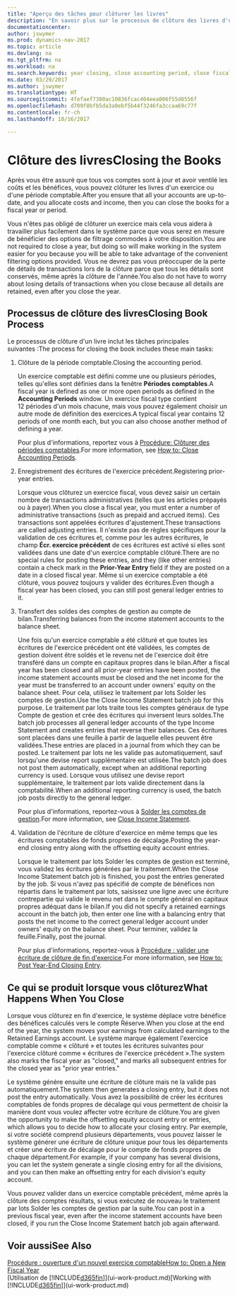```yaml
---
title: "Aperçu des tâches pour clôturer les livres"
description: "En savoir plus sur le processus de clôture des livres d'un exercice ou d'une période fiscale, et ce qui a lieu après la clôture à la fin d'un exercice."
documentationcenter: 
author: jswymer
ms.prod: dynamics-nav-2017
ms.topic: article
ms.devlang: na
ms.tgt_pltfrm: na
ms.workload: na
ms.search.keywords: year closing, close accounting period, close fiscal year, bank account detailed trial balance
ms.date: 03/29/2017
ms.author: jswymer
ms.translationtype: HT
ms.sourcegitcommit: 4fefaef7380ac10836fcac404eea006f55d8556f
ms.openlocfilehash: d709f8bfb5da3a0ebf5b44f3246fa3ccaa69c77f
ms.contentlocale: fr-ch
ms.lasthandoff: 10/16/2017

---
```

# <a name="closing-the-books"></a><span data-ttu-id="bcc39-103">Clôture des livres</span><span class="sxs-lookup"><span data-stu-id="bcc39-103">Closing the Books</span></span>
<span data-ttu-id="bcc39-104">Après vous être assuré que tous vos comptes sont à jour et avoir ventilé les coûts et les bénéfices, vous pouvez clôturer les livres d'un exercice ou d'une période comptable.</span><span class="sxs-lookup"><span data-stu-id="bcc39-104">After you ensure that all your accounts are up-to-date, and you allocate costs and income, then you can close the books for a fiscal year or period.</span></span>

<span data-ttu-id="bcc39-105">Vous n'êtes pas obligé de clôturer un exercice mais cela vous aidera à travailler plus facilement dans le système parce que vous serez en mesure de bénéficier des options de filtrage commodes à votre disposition.</span><span class="sxs-lookup"><span data-stu-id="bcc39-105">You are not required to close a year, but doing so will make working in the system easier for you because you will be able to take advantage of the convenient filtering options provided.</span></span> <span data-ttu-id="bcc39-106">Vous ne devrez pas vous préoccuper de la perte de détails de transactions lors de la clôture parce que tous les détails sont conservés, même après la clôture de l'année.</span><span class="sxs-lookup"><span data-stu-id="bcc39-106">You also do not have to worry about losing details of transactions when you close because all details are retained, even after you close the year.</span></span>

## <a name="closing-book-process"></a><span data-ttu-id="bcc39-107">Processus de clôture des livres</span><span class="sxs-lookup"><span data-stu-id="bcc39-107">Closing Book Process</span></span>
<span data-ttu-id="bcc39-108">Le processus de clôture d'un livre inclut les tâches principales suivantes :</span><span class="sxs-lookup"><span data-stu-id="bcc39-108">The process for closing the book includes these main tasks:</span></span>

1. <span data-ttu-id="bcc39-109">Clôture de la période comptable.</span><span class="sxs-lookup"><span data-stu-id="bcc39-109">Closing the accounting period.</span></span>

    <span data-ttu-id="bcc39-110">Un exercice comptable est défini comme une ou plusieurs périodes, telles qu'elles sont définies dans la fenêtre **Périodes comptables**.</span><span class="sxs-lookup"><span data-stu-id="bcc39-110">A fiscal year is defined as one or more open periods as defined in the **Accounting Periods** window.</span></span> <span data-ttu-id="bcc39-111">Un exercice fiscal type contient 12 périodes d'un mois chacune, mais vous pouvez également choisir un autre mode de définition des exercices.</span><span class="sxs-lookup"><span data-stu-id="bcc39-111">A typical fiscal year contains 12 periods of one month each, but you can also choose another method of defining a year.</span></span>

    <span data-ttu-id="bcc39-112">Pour plus d'informations, reportez vous à [Procédure: Clôturer des périodes comptables](year-close-account-periods.md).</span><span class="sxs-lookup"><span data-stu-id="bcc39-112">For more information, see [How to: Close Accounting Periods](year-close-account-periods.md).</span></span>
2. <span data-ttu-id="bcc39-113">Enregistrement des écritures de l'exercice précédent.</span><span class="sxs-lookup"><span data-stu-id="bcc39-113">Registering prior-year entries.</span></span>

    <span data-ttu-id="bcc39-114">Lorsque vous clôturez un exercice fiscal, vous devez saisir un certain nombre de transactions administratives (telles que les articles prépayés ou à payer).</span><span class="sxs-lookup"><span data-stu-id="bcc39-114">When you close a fiscal year, you must enter a number of administrative transactions (such as prepaid and accrued items).</span></span> <span data-ttu-id="bcc39-115">Ces transactions sont appelées écritures d'ajustement.</span><span class="sxs-lookup"><span data-stu-id="bcc39-115">These transactions are called adjusting entries.</span></span> <span data-ttu-id="bcc39-116">Il n'existe pas de règles spécifiques pour la validation de ces écritures et, comme pour les autres écritures, le champ **Écr. exercice précédent** de ces écritures est activé si elles sont validées dans une date d'un exercice comptable clôturé.</span><span class="sxs-lookup"><span data-stu-id="bcc39-116">There are no special rules for posting these entries, and they (like other entries) contain a check mark in the **Prior-Year Entry** field if they are posted on a date in a closed fiscal year.</span></span> <span data-ttu-id="bcc39-117">Même si un exercice comptable a été clôturé, vous pouvez toujours y valider des écritures.</span><span class="sxs-lookup"><span data-stu-id="bcc39-117">Even though a fiscal year has been closed, you can still post general ledger entries to it.</span></span>
3. <span data-ttu-id="bcc39-118">Transfert des soldes des comptes de gestion au compte de bilan.</span><span class="sxs-lookup"><span data-stu-id="bcc39-118">Transferring balances from the income statement accounts to the balance sheet.</span></span>

    <span data-ttu-id="bcc39-119">Une fois qu'un exercice comptable a été clôturé et que toutes les écritures de l'exercice précédent ont été validées, les comptes de gestion doivent être soldés et le revenu net de l'exercice doit être transféré dans un compte en capitaux propres dans le bilan.</span><span class="sxs-lookup"><span data-stu-id="bcc39-119">After a fiscal year has been closed and all prior-year entries have been posted, the income statement accounts must be closed and the net income for the year must be transferred to an account under owners' equity on the balance sheet.</span></span> <span data-ttu-id="bcc39-120">Pour cela, utilisez le traitement par lots Solder les comptes de gestion.</span><span class="sxs-lookup"><span data-stu-id="bcc39-120">Use the Close Income Statement batch job for this purpose.</span></span> <span data-ttu-id="bcc39-121">Le traitement par lots traite tous les comptes généraux de type Compte de gestion et crée des écritures qui inversent leurs soldes.</span><span class="sxs-lookup"><span data-stu-id="bcc39-121">The batch job processes all general ledger accounts of the type Income Statement and creates entries that reverse their balances.</span></span> <span data-ttu-id="bcc39-122">Ces écritures sont placées dans une feuille à partir de laquelle elles peuvent être validées.</span><span class="sxs-lookup"><span data-stu-id="bcc39-122">These entries are placed in a journal from which they can be posted.</span></span> <span data-ttu-id="bcc39-123">Le traitement par lots ne les valide pas automatiquement, sauf lorsqu'une devise report supplémentaire est utilisée.</span><span class="sxs-lookup"><span data-stu-id="bcc39-123">The batch job does not post them automatically, except when an additional reporting currency is used.</span></span> <span data-ttu-id="bcc39-124">Lorsque vous utilisez une devise report supplémentaire, le traitement par lots valide directement dans la comptabilité.</span><span class="sxs-lookup"><span data-stu-id="bcc39-124">When an additional reporting currency is used, the batch job posts directly to the general ledger.</span></span>

    <span data-ttu-id="bcc39-125">Pour plus d'informations, reportez-vous à [Solder les comptes de gestion](year-close-income-statement.md).</span><span class="sxs-lookup"><span data-stu-id="bcc39-125">For more information, see [Close Income Statement](year-close-income-statement.md).</span></span>
4. <span data-ttu-id="bcc39-126">Validation de l'écriture de clôture d'exercice en même temps que les écritures comptables de fonds propres de décalage.</span><span class="sxs-lookup"><span data-stu-id="bcc39-126">Posting the year-end closing entry along with the offsetting equity account entries.</span></span>

    <span data-ttu-id="bcc39-127">Lorsque le traitement par lots Solder les comptes de gestion est terminé, vous validez les écritures générées par le traitement.</span><span class="sxs-lookup"><span data-stu-id="bcc39-127">When the Close Income Statement batch job is finished, you post the entries generated by the job.</span></span> <span data-ttu-id="bcc39-128">Si vous n'avez pas spécifié de compte de bénéfices non répartis dans le traitement par lots, saisissez une ligne avec une écriture contrepartie qui valide le revenu net dans le compte général en capitaux propres adéquat dans le bilan.</span><span class="sxs-lookup"><span data-stu-id="bcc39-128">If you did not specify a retained earnings account in the batch job, then enter one line with a balancing entry that posts the net income to the correct general ledger account under owners' equity on the balance sheet.</span></span> <span data-ttu-id="bcc39-129">Pour terminer, validez la feuille.</span><span class="sxs-lookup"><span data-stu-id="bcc39-129">Finally, post the journal.</span></span>

    <span data-ttu-id="bcc39-130">Pour plus d'informations, reportez-vous à [Procédure : valider une écriture de clôture de fin d'exercice](year-how-post-year-end-close-entry.md).</span><span class="sxs-lookup"><span data-stu-id="bcc39-130">For more information, see [How to: Post Year-End Closing Entry](year-how-post-year-end-close-entry.md).</span></span>

## <a name="what-happens-when-you-close"></a><span data-ttu-id="bcc39-131">Ce qui se produit lorsque vous clôturez</span><span class="sxs-lookup"><span data-stu-id="bcc39-131">What Happens When You Close</span></span>
<span data-ttu-id="bcc39-132">Lorsque vous clôturez en fin d'exercice, le système déplace votre bénéfice des bénéfices calculés vers le compte Réserve.</span><span class="sxs-lookup"><span data-stu-id="bcc39-132">When you close at the end of the year, the system moves your earnings from calculated earnings to the Retained Earnings account.</span></span> <span data-ttu-id="bcc39-133">Le système marque également l'exercice comptable comme « clôturé » et toutes les écritures suivantes pour l'exercice clôturé comme « écritures de l'exercice précédent ».</span><span class="sxs-lookup"><span data-stu-id="bcc39-133">The system also marks the fiscal year as "closed," and marks all subsequent entries for the closed year as "prior year entries."</span></span>

<span data-ttu-id="bcc39-134">Le système génère ensuite une écriture de clôture mais ne la valide pas automatiquement.</span><span class="sxs-lookup"><span data-stu-id="bcc39-134">The system then generates a closing entry, but it does not post the entry automatically.</span></span> <span data-ttu-id="bcc39-135">Vous avez la possibilité de créer les écritures comptables de fonds propres de décalage qui vous permettent de choisir la manière dont vous voulez affecter votre écriture de clôture.</span><span class="sxs-lookup"><span data-stu-id="bcc39-135">You are given the opportunity to make the offsetting equity account entry or entries, which allows you to decide how to allocate your closing entry.</span></span> <span data-ttu-id="bcc39-136">Par exemple, si votre société comprend plusieurs départements, vous pouvez laisser le système générer une écriture de clôture unique pour tous les départements et créer une écriture de décalage pour le compte de fonds propres de chaque département.</span><span class="sxs-lookup"><span data-stu-id="bcc39-136">For example, if your company has several divisions, you can let the system generate a single closing entry for all the divisions, and you can then make an offsetting entry for each division's equity account.</span></span>

<span data-ttu-id="bcc39-137">Vous pouvez valider dans un exercice comptable précédent, même après la clôture des comptes résultats, si vous exécutez de nouveau le traitement par lots Solder les comptes de gestion par la suite.</span><span class="sxs-lookup"><span data-stu-id="bcc39-137">You can post in a previous fiscal year, even after the income statement accounts have been closed, if you run the Close Income Statement batch job again afterward.</span></span>

## <a name="see-also"></a><span data-ttu-id="bcc39-138">Voir aussi</span><span class="sxs-lookup"><span data-stu-id="bcc39-138">See Also</span></span>
[<span data-ttu-id="bcc39-139">Procédure : ouverture d'un nouvel exercice comptable</span><span class="sxs-lookup"><span data-stu-id="bcc39-139">How to: Open a New Fiscal Year</span></span>](finance-how-open-new-fiscal-year.md)  
<span data-ttu-id="bcc39-140">[Utilisation de [!INCLUDE[d365fin](includes/d365fin_md.md)]](ui-work-product.md)</span><span class="sxs-lookup"><span data-stu-id="bcc39-140">[Working with [!INCLUDE[d365fin](includes/d365fin_md.md)]](ui-work-product.md)</span></span>

